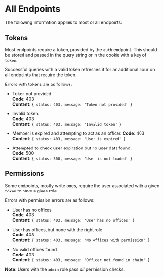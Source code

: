 # All Endpoints
The following information applies to most or all endpoints:

## Tokens
Most endpoints require a token, provided by the `auth` endpoint. This should be stored and passed in the query string or in the cookie with a key of `token`.

Successful queries with a valid token refreshes it for an additional hour on all endpoints that require the token.

Errors with tokens are as follows:

* Token not provided.<br>
  __Code__: 403<br>
  __Content__: `{ status: 403, message: 'Token not provided' }`

* Invalid token.<br>
  __Code__: 403<br>
  __Content__: `{ status: 403, message: 'Invalid token' }`

* Member is expired and attempting to act as an officer.
  __Code__: 403<br>
  __Content__: `{ status: 403, message: 'User is expired' }`

* Attempted to check user expiration but no user data found.<br>
  __Code__: 500<br>
  __Content__: `{ status: 500, message: 'User is not loaded' }`

## Permissions
Some endpoints, mostly write ones, require the user associated with a given `token` to have a given role.

Errors with permission errors are as follows:

* User has no offices<br>
  __Code__: 403<br>
  __Content__: `{ status: 403, message: 'User has no offices' }`

* User has offices, but none with the right role<br>
__Code__: 403<br>
__Content__: `{ status: 403, message: 'No offices with permission' }`

* No valid offices found<br>
  __Code__: 403<br>
  __Content__: `{ status: 403, message: 'Officer not found in chain' }`

__Note__: Users with the `admin` role pass _all_ permission checks.
